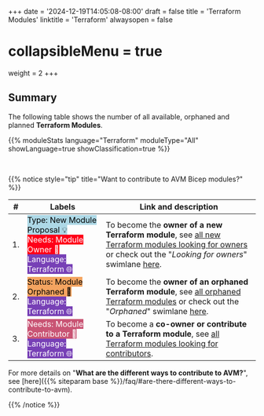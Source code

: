 +++
date = '2024-12-19T14:05:08-08:00'
draft = false
title = 'Terraform Modules'
linktitle = 'Terraform'
alwaysopen = false
# collapsibleMenu = true
weight = 2
+++

## Summary

The following table shows the number of all available, orphaned and planned **Terraform Modules**.

{{% moduleStats language="Terraform" moduleType="All" showLanguage=true showClassification=true %}}

<br>

{{% notice style="tip" title="Want to contribute to AVM Bicep modules?" %}}

| #  | Labels | Link and description |
| -------- | -------- | -------- |
| 1.   | <mark style="background-image:none;background-color:#ADD8E6;">Type: New Module Proposal 💡</mark> <br> <mark style="background-image:none;background-color:#FF0019;color:white;">Needs: Module Owner 📣</mark> <br> <mark style="background-image:none;background-color:#7740B6;color:white;">Language: Terraform 🌐</mark>  | To become the **owner of a new Terraform module**, see [all new Terraform modules looking for owners](https://aka.ms/AVM/TF/NeedsModuleOwner) or check out the "*Looking for owners*" swimlane [here](https://aka.ms/AVM/TF/NeedsModuleOwner/Project).   |
| 2.   | <mark style="background-image:none;background-color:#F4A460;">Status: Module Orphaned 👀</mark> <br> <mark style="background-image:none;background-color:#7740B6;color:white;">Language: Terraform 🌐</mark>   | To become the **owner of an orphaned Terraform module**, see [all orphaned Terraform modules](https://aka.ms/AVM/TF/OrphanedModules) or check out the "*Orphaned*" swimlane [here](https://aka.ms/AVM/TF/OrphanedModules/Project).   |
| 3.   | <mark style="background-image:none;background-color:#C95474;color:white;">Needs: Module Contributor 📣</mark> <mark style="background-image:none;background-color:#7740B6;color:white;">Language: Terraform 🌐</mark> | To become a **co-owner or contribute to a Terraform module**, see [all Terraform modules looking for contributors](https://aka.ms/AVM/TF/NeedsModuleContributor). |

For more details on "**What are the different ways to contribute to AVM?**", see [here]({{% siteparam base %}}/faq/#are-there-different-ways-to-contribute-to-avm).

{{% /notice %}}

